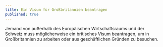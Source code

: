 ```yaml
---
title: Ein Visum für Großbritannien beantragen
published: true
---
```

Jemand von außerhalb des Europäischen Wirtschaftsraums und der Schweiz muss möglicherweise ein britisches Visum beantragen, um in Großbritannien zu arbeiten oder aus geschäftlichen Gründen zu besuchen.

